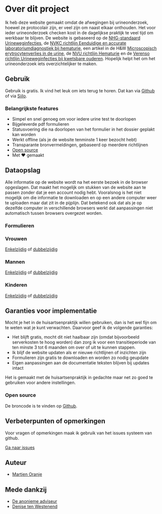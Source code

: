 # Over dit project

Ik heb deze website gemaakt omdat de afwegingen bij urineonderzoek, hoewel ze protocolair zijn, er veel zijn om naast elkaar onthouden. Het voor ieder urineonderzoek checken kost in de dagelijkse praktijk te veel tijd om werkbaar te blijven. De website is gebaseerd op de [NHG-standaard Urineweginfecties](https://richtlijnen.nhg.org/standaarden/urineweginfecties#volledige-tekst), de [NVKC richtlijn Eenduidige en accurate laboratoriumdiagnostiek bij hematurie](https://www.nvkc.nl/kwaliteit/richtlijnen/normen-en-richtlijnen), een artikel in de H&W [Microscopisch erytrocytenverlies in de urine](https://www.henw.org/artikelen/microscopisch-erytrocytenverlies-de-urine), de [NVU richtlijn Hematurie](https://www.nvu.nl/kwaliteitsbeleid/richtlijnen/actuele-richtlijnen/) en de [Verenso richtlijn Urineweginfecties bij kwetsbare ouderen](https://www.verenso.nl/richtlijnen-en-praktijkvoering/richtlijnendatabase/urineweginfecties). Hopelijk helpt het om het urineonderzoek iets overzichtelijker te maken.

## Gebruik

Gebruik is gratis. Ik vind het leuk om iets terug te horen. Dat kan via [Github](https://github.com/moranje/urinest.rip) of via [Siilo](https://web.siilo.com/#/signin).

### Belangrijkste features

- Simpel en snel genoeg om voor iedere urine test te doorlopen
- Bijgeleverde pdf formulieren
- Statusvoering die na doorlopen van het formulier in het dossier geplakt kan worden
- Werkt offline (als je de website tenminste 1 keer bezocht hebt)
- Transparante bronvermeldingen, gebaseerd op meerdere richtlijnen
- [Open source](https://github.com/moranje/urinest.rip)
- Met ❤️ gemaakt

## Dataopslag

Alle informatie op de website wordt na het eerste bezoek in de browser opgeslagen. Dat maakt het mogelijk om stukken van de website aan te passen zonder dat je een account nodig hebt. Vooralsnog is het niet mogelijk om die informatie te downloaden en op een andere computer weer te uploaden maar dat zit in de pijplijn. Dat betekend ook dat als je op dezelfde computer in verschillende browsers werkt dat aanpassingen niet automatisch tussen browsers overgezet worden.

### Formulieren

### Vrouwen

[Enkelzijdig](https://github.com/moranje/urinest.rip/releases/download/v1/Urineonderzoek.vrouwen.enkelzijdig.pdf) of [dubbelzijdig](https://github.com/moranje/urinest.rip/releases/download/v1/Urineonderzoek.vrouwen.dubbelzijdig.pdf)

### Mannen

[Enkelzijdig](https://github.com/moranje/urinest.rip/releases/download/v1/Urineonderzoek.mannen.enkelzijdig.pdf) of [dubbelzijdig](https://github.com/moranje/urinest.rip/releases/download/v1/Urineonderzoek.mannen.dubbelzijdig.pdf)

### Kinderen

[Enkelzijdig](Urineonderzoek.kinderen.enkelzijdig.pdf) of [dubbelzijdig](https://github.com/moranje/urinest.rip/releases/download/v1/Urineonderzoek.kinderen.dubbelzijdig.pdf)

## Garanties voor implementatie

Mocht je het in de huisartsenpraktijk willen gebruiken, dan is het wel fijn om te weten wat je kunt verwachten. Daarvoor geef ik de volgende garanties:

- Het blijft gratis, mocht dit niet haalbaar zijn (omdat bijvoorbeeld serverkosten te hoog worden) dan zorg ik voor een transitieperiode van ten minste 3 tot 6 maanden om over of uit te kunnen stappen.
- Ik blijf de website updaten als er nieuwe richtlijnen of inzichten zijn
- Formulieren zijn gratis te downloaden en worden zo nodig geupdate
- Eigen aanpassingen aan de documentatie teksten blijven bij updates intact

Het is gemaakt met de huisartsenpraktijk in gedachte maar net zo goed te gebruiken voor andere instellingen.

### Open source

De broncode is te vinden op [Github](https://github.com/moranje/urinest.rip).

## Verbeterpunten of opmerkingen

Voor vragen of opmerkingen maak ik gebruik van het issues systeem van github.

[Ga naar issues](https://github.com/moranje/urinest.rip/issues)

## Auteur

- [Martien Oranje](https://www.linkedin.com/in/martienoranje)

## Mede dankzij

- [De anonieme adviseur]()
- [Denise ten Westenend]()
